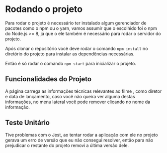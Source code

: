 # Rodando o projeto

Para rodar o projeto é necessário ter instalado algum gerenciador de pacotes como o npm ou o yarn, 
vamos assumir que o escolhido foi o npm do Node.js >= 8, já que o ele também é necessário para rodar o servidor do projeto.

Após clonar o repositório você deve rodar o comando `npm install` no diretório do projeto para instalar as dependências necessárias. 

Então é só rodar o comando `npm start` para inicializar o projeto. 

## Funcionalidades do Projeto

A página carrega as informações técnicas relevantes ao filme , como diretor e data de lançamento, 
caso você não queira ver alguma destas informações, no menu lateral você pode remover clicando no nome da informação.

## Teste Unitário

Tive problemas com o Jest, ao tentar rodar a aplicação com ele no projeto gerava um erro de versão que eu não consegui resolver, 
então para não prejudicar o restante do projeto removi a última versão dele.
